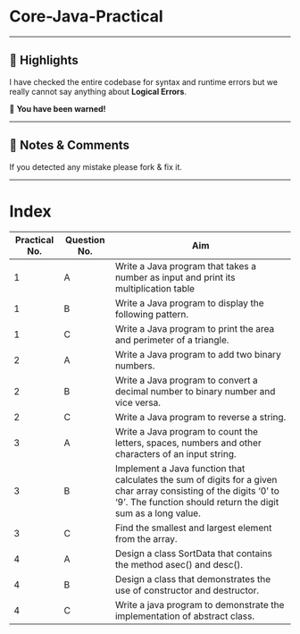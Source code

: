 # Core-Java-Practical

---

## 📢 Highlights 
I have checked the entire codebase for syntax and runtime errors but we really cannot say anything about **Logical Errors**.

🚫 **You have been warned!**

---

## 🎯 Notes & Comments 
If you detected any mistake please fork & fix it.

---

# Index

| Practical No. | Question No. | Aim |
|---------------|--------------|-----|
|1              |A             |Write a Java program that takes a number as input and print its multiplication table |
|1              |B             |Write a Java program to display the following pattern.|
|1              |C              |Write a Java program to print the area and perimeter of a triangle.|
|2              |A              |Write a Java program to add two binary numbers.|
|2              |B              |Write a Java program to convert a decimal number to binary number and vice versa.|
|2              |C              |Write a Java program to reverse a string.|
|3              |A              |Write a Java program to count the letters, spaces, numbers and other characters of an input string.|
|3              |B              |Implement a Java function that calculates the sum of digits for a given char array consisting of the digits ‘0’ to ‘9’. The function should return the digit sum as a long value.|
|3              |C              |Find the smallest and largest element from the array.|
|4              |A              |Design a class SortData that contains the method asec() and desc().|
|4              |B              |Design a class that demonstrates the use of constructor and destructor.|
|4              |C              |Write a java program to demonstrate the implementation of abstract class.|